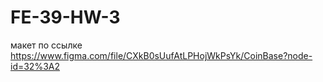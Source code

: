 # FE-39-HW-3

макет по ссылке https://www.figma.com/file/CXkB0sUufAtLPHojWkPsYk/CoinBase?node-id=32%3A2
